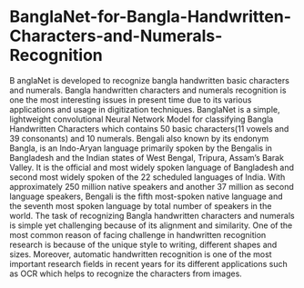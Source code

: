 # BanglaNet-for-Bangla-Handwritten-Characters-and-Numerals-Recognition
B anglaNet is developed to recognize bangla handwritten basic characters and numerals. Bangla handwritten characters and numerals recognition is one the most interesting issues in present time due to its various applications and usage in digitization techniques. BanglaNet is a simple, lightweight convolutional Neural Network Model for classifying Bangla Handwritten Characters which contains 50 basic characters(11 vowels and 39 consonants) and 10 numerals. Bengali also known by its endonym Bangla, is an Indo-Aryan language primarily spoken by the Bengalis in Bangladesh and the Indian states of West Bengal, Tripura, Assam’s Barak Valley. It is the official and most widely spoken language of Bangladesh and second most widely spoken of the 22 scheduled languages of India. With approximately 250 million native speakers and another 37 million as second language speakers, Bengali is the fifth most-spoken native language and the seventh most spoken language by total number of speakers in the world. The task of recognizing Bangla handwritten characters and numerals is simple yet challenging because of its alignment and similarity. One of the most common reason of facing challenge in handwritten recognition research is because of the unique style to writing, different shapes and sizes. Moreover, automatic handwritten recognition is one of the most important research fields in recent years for its different applications such as OCR which helps to recognize the characters from images.
